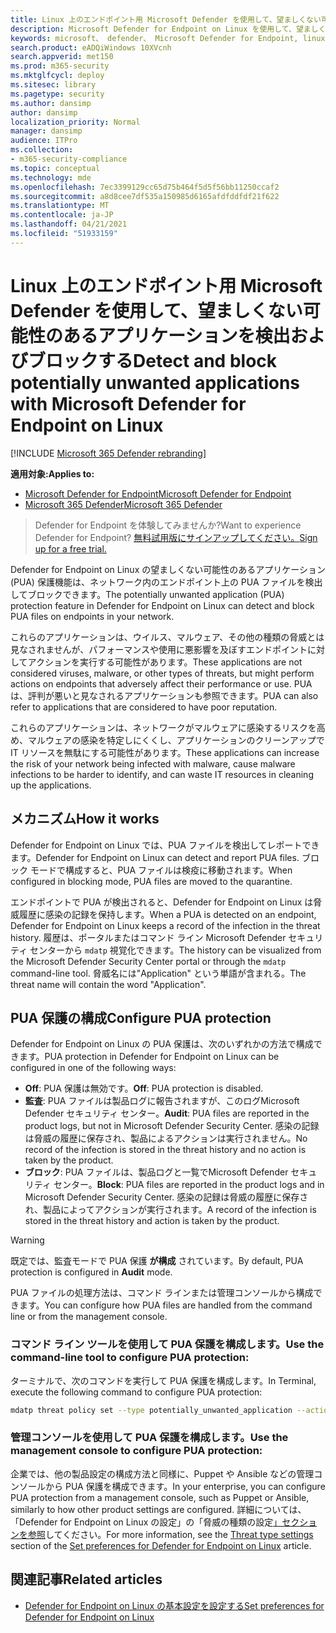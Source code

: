 ```yaml
---
title: Linux 上のエンドポイント用 Microsoft Defender を使用して、望ましくない可能性のあるアプリケーションを検出およびブロックする
description: Microsoft Defender for Endpoint on Linux を使用して、望ましくない可能性があるアプリケーション (PUA) を検出してブロックします。
keywords: microsoft、 defender、 Microsoft Defender for Endpoint, linux, pua, pus
search.product: eADQiWindows 10XVcnh
search.appverid: met150
ms.prod: m365-security
ms.mktglfcycl: deploy
ms.sitesec: library
ms.pagetype: security
ms.author: dansimp
author: dansimp
localization_priority: Normal
manager: dansimp
audience: ITPro
ms.collection:
- m365-security-compliance
ms.topic: conceptual
ms.technology: mde
ms.openlocfilehash: 7ec3399129cc65d75b464f5d5f56bb11250ccaf2
ms.sourcegitcommit: a8d8cee7df535a150985d6165afdfddfdf21f622
ms.translationtype: MT
ms.contentlocale: ja-JP
ms.lasthandoff: 04/21/2021
ms.locfileid: "51933159"
---
```

# <a name="detect-and-block-potentially-unwanted-applications-with-microsoft-defender-for-endpoint-on-linux"></a><span data-ttu-id="c2a80-104">Linux 上のエンドポイント用 Microsoft Defender を使用して、望ましくない可能性のあるアプリケーションを検出およびブロックする</span><span class="sxs-lookup"><span data-stu-id="c2a80-104">Detect and block potentially unwanted applications with Microsoft Defender for Endpoint on Linux</span></span>

[!INCLUDE [Microsoft 365 Defender rebranding](../../includes/microsoft-defender.md)]


<span data-ttu-id="c2a80-105">**適用対象:**</span><span class="sxs-lookup"><span data-stu-id="c2a80-105">**Applies to:**</span></span>
- [<span data-ttu-id="c2a80-106">Microsoft Defender for Endpoint</span><span class="sxs-lookup"><span data-stu-id="c2a80-106">Microsoft Defender for Endpoint</span></span>](https://go.microsoft.com/fwlink/p/?linkid=2154037)
- [<span data-ttu-id="c2a80-107">Microsoft 365 Defender</span><span class="sxs-lookup"><span data-stu-id="c2a80-107">Microsoft 365 Defender</span></span>](https://go.microsoft.com/fwlink/?linkid=2118804)

> <span data-ttu-id="c2a80-108">Defender for Endpoint を体験してみませんか?</span><span class="sxs-lookup"><span data-stu-id="c2a80-108">Want to experience Defender for Endpoint?</span></span> [<span data-ttu-id="c2a80-109">無料試用版にサインアップしてください。</span><span class="sxs-lookup"><span data-stu-id="c2a80-109">Sign up for a free trial.</span></span>](https://www.microsoft.com/microsoft-365/windows/microsoft-defender-atp?ocid=docs-wdatp-investigateip-abovefoldlink)

<span data-ttu-id="c2a80-110">Defender for Endpoint on Linux の望ましくない可能性のあるアプリケーション (PUA) 保護機能は、ネットワーク内のエンドポイント上の PUA ファイルを検出してブロックできます。</span><span class="sxs-lookup"><span data-stu-id="c2a80-110">The potentially unwanted application (PUA) protection feature in Defender for Endpoint on Linux can detect and block PUA files on endpoints in your network.</span></span>

<span data-ttu-id="c2a80-111">これらのアプリケーションは、ウイルス、マルウェア、その他の種類の脅威とは見なされませんが、パフォーマンスや使用に悪影響を及ぼすエンドポイントに対してアクションを実行する可能性があります。</span><span class="sxs-lookup"><span data-stu-id="c2a80-111">These applications are not considered viruses, malware, or other types of threats, but might perform actions on endpoints that adversely affect their performance or use.</span></span> <span data-ttu-id="c2a80-112">PUA は、評判が悪いと見なされるアプリケーションも参照できます。</span><span class="sxs-lookup"><span data-stu-id="c2a80-112">PUA can also refer to applications that are considered to have poor reputation.</span></span>

<span data-ttu-id="c2a80-113">これらのアプリケーションは、ネットワークがマルウェアに感染するリスクを高め、マルウェアの感染を特定しにくくし、アプリケーションのクリーンアップで IT リソースを無駄にする可能性があります。</span><span class="sxs-lookup"><span data-stu-id="c2a80-113">These applications can increase the risk of your network being infected with malware, cause malware infections to be harder to identify, and can waste IT resources in cleaning up the applications.</span></span>

## <a name="how-it-works"></a><span data-ttu-id="c2a80-114">メカニズム</span><span class="sxs-lookup"><span data-stu-id="c2a80-114">How it works</span></span>

<span data-ttu-id="c2a80-115">Defender for Endpoint on Linux では、PUA ファイルを検出してレポートできます。</span><span class="sxs-lookup"><span data-stu-id="c2a80-115">Defender for Endpoint on Linux can detect and report PUA files.</span></span> <span data-ttu-id="c2a80-116">ブロック モードで構成すると、PUA ファイルは検疫に移動されます。</span><span class="sxs-lookup"><span data-stu-id="c2a80-116">When configured in blocking mode, PUA files are moved to the quarantine.</span></span>

<span data-ttu-id="c2a80-117">エンドポイントで PUA が検出されると、Defender for Endpoint on Linux は脅威履歴に感染の記録を保持します。</span><span class="sxs-lookup"><span data-stu-id="c2a80-117">When a PUA is detected on an endpoint, Defender for Endpoint on Linux keeps a record of the infection in the threat history.</span></span> <span data-ttu-id="c2a80-118">履歴は、ポータルまたはコマンド ライン Microsoft Defender セキュリティ センターから `mdatp` 視覚化できます。</span><span class="sxs-lookup"><span data-stu-id="c2a80-118">The history can be visualized from the Microsoft Defender Security Center portal or through the `mdatp` command-line tool.</span></span> <span data-ttu-id="c2a80-119">脅威名には"Application" という単語が含まれる。</span><span class="sxs-lookup"><span data-stu-id="c2a80-119">The threat name will contain the word "Application".</span></span>

## <a name="configure-pua-protection"></a><span data-ttu-id="c2a80-120">PUA 保護の構成</span><span class="sxs-lookup"><span data-stu-id="c2a80-120">Configure PUA protection</span></span>

<span data-ttu-id="c2a80-121">Defender for Endpoint on Linux の PUA 保護は、次のいずれかの方法で構成できます。</span><span class="sxs-lookup"><span data-stu-id="c2a80-121">PUA protection in Defender for Endpoint on Linux can be configured in one of the following ways:</span></span>

- <span data-ttu-id="c2a80-122">**Off**: PUA 保護は無効です。</span><span class="sxs-lookup"><span data-stu-id="c2a80-122">**Off**: PUA protection is disabled.</span></span>
- <span data-ttu-id="c2a80-123">**監査**: PUA ファイルは製品ログに報告されますが、このログMicrosoft Defender セキュリティ センター。</span><span class="sxs-lookup"><span data-stu-id="c2a80-123">**Audit**: PUA files are reported in the product logs, but not in Microsoft Defender Security Center.</span></span> <span data-ttu-id="c2a80-124">感染の記録は脅威の履歴に保存され、製品によるアクションは実行されません。</span><span class="sxs-lookup"><span data-stu-id="c2a80-124">No record of the infection is stored in the threat history and no action is taken by the product.</span></span>
- <span data-ttu-id="c2a80-125">**ブロック**: PUA ファイルは、製品ログと一覧でMicrosoft Defender セキュリティ センター。</span><span class="sxs-lookup"><span data-stu-id="c2a80-125">**Block**: PUA files are reported in the product logs and in Microsoft Defender Security Center.</span></span> <span data-ttu-id="c2a80-126">感染の記録は脅威の履歴に保存され、製品によってアクションが実行されます。</span><span class="sxs-lookup"><span data-stu-id="c2a80-126">A record of the infection is stored in the threat history and action is taken by the product.</span></span>

>[!WARNING]
><span data-ttu-id="c2a80-127">既定では、監査モードで PUA 保護 **が構成** されています。</span><span class="sxs-lookup"><span data-stu-id="c2a80-127">By default, PUA protection is configured in **Audit** mode.</span></span>

<span data-ttu-id="c2a80-128">PUA ファイルの処理方法は、コマンド ラインまたは管理コンソールから構成できます。</span><span class="sxs-lookup"><span data-stu-id="c2a80-128">You can configure how PUA files are handled from the command line or from the management console.</span></span>

### <a name="use-the-command-line-tool-to-configure-pua-protection"></a><span data-ttu-id="c2a80-129">コマンド ライン ツールを使用して PUA 保護を構成します。</span><span class="sxs-lookup"><span data-stu-id="c2a80-129">Use the command-line tool to configure PUA protection:</span></span>

<span data-ttu-id="c2a80-130">ターミナルで、次のコマンドを実行して PUA 保護を構成します。</span><span class="sxs-lookup"><span data-stu-id="c2a80-130">In Terminal, execute the following command to configure PUA protection:</span></span>

```bash
mdatp threat policy set --type potentially_unwanted_application --action [off|audit|block]
```

### <a name="use-the-management-console-to-configure-pua-protection"></a><span data-ttu-id="c2a80-131">管理コンソールを使用して PUA 保護を構成します。</span><span class="sxs-lookup"><span data-stu-id="c2a80-131">Use the management console to configure PUA protection:</span></span>

<span data-ttu-id="c2a80-132">企業では、他の製品設定の構成方法と同様に、Puppet や Ansible などの管理コンソールから PUA 保護を構成できます。</span><span class="sxs-lookup"><span data-stu-id="c2a80-132">In your enterprise, you can configure PUA protection from a management console, such as Puppet or Ansible, similarly to how other product settings are configured.</span></span> <span data-ttu-id="c2a80-133">詳細については、「Defender for [](linux-preferences.md#threat-type-settings) Endpoint on Linux の設定」の「脅威の種類の設定[」セクションを参照](linux-preferences.md)してください。</span><span class="sxs-lookup"><span data-stu-id="c2a80-133">For more information, see the [Threat type settings](linux-preferences.md#threat-type-settings) section of the [Set preferences for Defender for Endpoint on Linux](linux-preferences.md) article.</span></span>

## <a name="related-articles"></a><span data-ttu-id="c2a80-134">関連記事</span><span class="sxs-lookup"><span data-stu-id="c2a80-134">Related articles</span></span>

- [<span data-ttu-id="c2a80-135">Defender for Endpoint on Linux の基本設定を設定する</span><span class="sxs-lookup"><span data-stu-id="c2a80-135">Set preferences for Defender for Endpoint on Linux</span></span>](linux-preferences.md)
